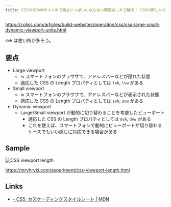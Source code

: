 ```yaml
---
title: CSSの100vhがスマホで高さいっぱいにならない問題はこれで解決！ CSSの新しいビューポート単位の使い方と注意事項 | コリス
---
```


https://coliss.com/articles/build-websites/operation/css/css-large-small-dynamic-viewport-units.html

`dvh` は使い所が多そう。

## 要点

- Large viewport
    - ≒ スマートフォンのブラウザで、アドレスバーなどが隠れた状態
    - 適応した CSS の Length プロパティとしては `lvh`, `lvw` がある
- Small viewport
    - ≒ スマートフォンのブラウザで、アドレスバーなどが表示された状態
    - 適応した CSS の Length プロパティとしては `svh`, `svw` がある
- Dynamic viewport
    - Large/Small viewport が動的に切り替わることを考慮したビューポート
        - 適応した CSS の Length プロパティとしては `dvh`, `dvw` がある
        - これを使えば、スマートフォンで動的にビューポートが切り替わるケースでもいい感じに対応できる場合がある

## Sample

![CSS viewport length](https://mryhryki.com/file/U5LziEQFwLhIBSn2W4KT2pIUWaj8_ma8OeGNXhqxnWrlCLHU.webp)

https://mryhryki.com/experiment/css-viewport-length.html

## Links

- [<length> - CSS: カスケーディングスタイルシート | MDN](https://developer.mozilla.org/ja/docs/Web/CSS/length)
